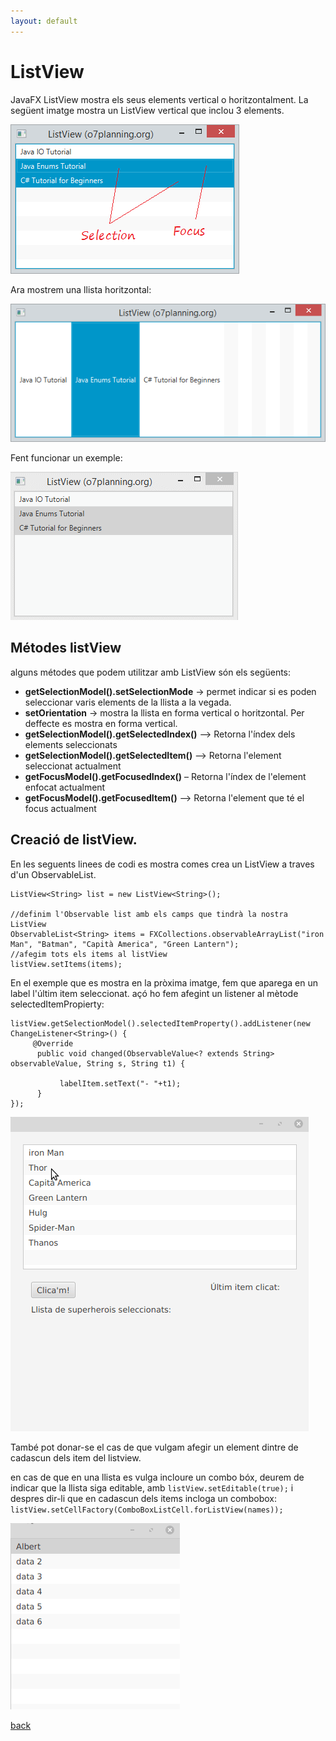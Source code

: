 ```yaml
---
layout: default
---
```



# ListView

JavaFX ListView mostra els seus elements vertical o horitzontalment.
La següent imatge mostra un ListView vertical que inclou 3 elements.

![list view](./images/listView1.png)

Ara mostrem una llista horitzontal:

![list view](./images/listView2.png)

Fent funcionar un exemple:

![list view](./images/listView3.gif)


## Métodes listView

alguns métodes que podem utilitzar amb ListView són els següents:

- **getSelectionModel().setSelectionMode** -> permet indicar si es poden seleccionar varis elements de la llista a la  vegada.
- **setOrientation** -> mostra la llista en forma vertical o horitzontal. Per deffecte es mostra en forma vertical.
- **getSelectionModel().getSelectedIndex()** –> Retorna l'índex dels elements seleccionats
- **getSelectionModel().getSelectedItem()** –> Retorna l'element seleccionat actualment
- **getFocusModel().getFocusedIndex()** – Retorna l'índex de l'element enfocat actualment
- **getFocusModel().getFocusedItem()** –> Retorna l'element que té el focus actualment




## Creació de listView.

En les seguents linees de codi es mostra comes crea un ListView a traves d'un ObservableList.

~~~
ListView<String> list = new ListView<String>();

//definim l'Observable list amb els camps que tindrà la nostra ListView
ObservableList<String> items = FXCollections.observableArrayList("iron Man", "Batman", "Capità America", "Green Lantern");
//afegim tots els items al listView
listView.setItems(items);
~~~

En el exemple que es mostra en la pròxima imatge, fem que aparega en un label l'últim item seleccionat. açó ho fem afegint un listener al mètode selectedItemPropierty:

~~~
listView.getSelectionModel().selectedItemProperty().addListener(new ChangeListener<String>() {
     @Override
      public void changed(ObservableValue<? extends String> observableValue, String s, String t1) {

           labelItem.setText("- "+t1);
      }
});
~~~

![list view](./images/listView4.gif)

També pot donar-se el cas de que vulgam afegir un element dintre de cadascun dels item del listview.

en cas de que en una llista es vulga incloure un combo bóx, deurem de indicar que la llista siga editable, amb `listView.setEditable(true);` i despres dir-li que en cadascun dels items incloga un combobox:
`listView.setCellFactory(ComboBoxListCell.forListView(names));`

![list view](./images/listView5.gif)

[back](../../javafx.html)

